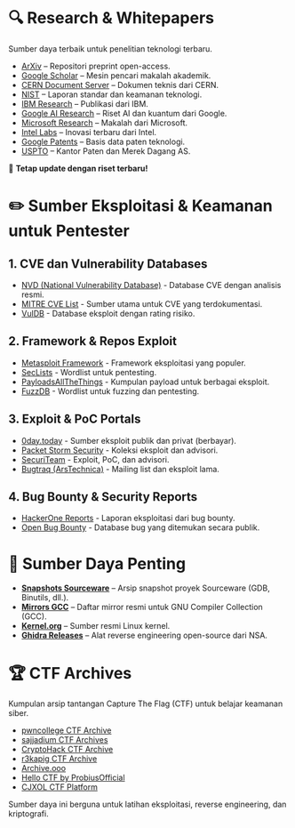 # 🔍 Research & Whitepapers  

Sumber daya terbaik untuk penelitian teknologi terbaru.  

- [ArXiv](https://arxiv.org) – Repositori preprint open-access.  
- [Google Scholar](https://scholar.google.com) – Mesin pencari makalah akademik.  
- [CERN Document Server](https://cds.cern.ch) – Dokumen teknis dari CERN.  
- [NIST](https://www.nist.gov) – Laporan standar dan keamanan teknologi.  
- [IBM Research](https://research.ibm.com/publications) – Publikasi dari IBM.  
- [Google AI Research](https://ai.google/research/) – Riset AI dan kuantum dari Google.  
- [Microsoft Research](https://www.microsoft.com/en-us/research/) – Makalah dari Microsoft.  
- [Intel Labs](https://www.intel.com/content/www/us/en/research/overview.html) – Inovasi terbaru dari Intel.  
- [Google Patents](https://patents.google.com) – Basis data paten teknologi.  
- [USPTO](https://www.uspto.gov) – Kantor Paten dan Merek Dagang AS.  

🚀 **Tetap update dengan riset terbaru!**


# ✏️ Sumber Eksploitasi & Keamanan untuk Pentester

## 1. CVE dan Vulnerability Databases
- [NVD (National Vulnerability Database)](https://nvd.nist.gov/) - Database CVE dengan analisis resmi.
- [MITRE CVE List](https://cve.mitre.org/) - Sumber utama untuk CVE yang terdokumentasi.
- [VulDB](https://vuldb.com/) - Database eksploit dengan rating risiko.

## 2. Framework & Repos Exploit
- [Metasploit Framework](https://www.metasploit.com/) - Framework eksploitasi yang populer.
- [SecLists](https://github.com/danielmiessler/SecLists) - Wordlist untuk pentesting.
- [PayloadsAllTheThings](https://github.com/swisskyrepo/PayloadsAllTheThings) - Kumpulan payload untuk berbagai eksploit.
- [FuzzDB](https://github.com/fuzzdb-project/fuzzdb) - Wordlist untuk fuzzing dan pentesting.

## 3. Exploit & PoC Portals
- [0day.today](https://0day.today/) - Sumber eksploit publik dan privat (berbayar).
- [Packet Storm Security](https://packetstormsecurity.com/) - Koleksi eksploit dan advisori.
- [SecuriTeam](https://securiteam.com/) - Exploit, PoC, dan advisori.
- [Bugtraq (ArsTechnica)](https://arstechnica.com/) - Mailing list dan eksploit lama.

## 4. Bug Bounty & Security Reports
- [HackerOne Reports](https://hackerone.com/hacktivity) - Laporan eksploitasi dari bug bounty.
- [Open Bug Bounty](https://www.openbugbounty.org/) - Database bug yang ditemukan secara publik.



# 💎 Sumber Daya Penting  

- **[Snapshots Sourceware](https://snapshots.sourceware.org/)** – Arsip snapshot proyek Sourceware (GDB, Binutils, dll.). 
- **[Mirrors GCC](https://gcc.gnu.org/mirrors.html)** – Daftar mirror resmi untuk GNU Compiler Collection (GCC).  
- **[Kernel.org](https://kernel.org/)** – Sumber resmi Linux kernel.  
- **[Ghidra Releases](https://github.com/NationalSecurityAgency/ghidra/releases)** – Alat reverse engineering open-source dari NSA.




# 🏆 CTF Archives

Kumpulan arsip tantangan Capture The Flag (CTF) untuk belajar keamanan siber.  

- [pwncollege CTF Archive](https://github.com/pwncollege/ctf-archive)  
- [sajjadium CTF Archives](https://github.com/sajjadium/ctf-archives)  
- [CryptoHack CTF Archive](https://cryptohack.org/challenges/ctf-archive/)  
- [r3kapig CTF Archive](https://r3kapig-not1on.notion.site/Index-docs-format-09007cb92ef649838d8057a64f0d99dc)  
- [Archive.ooo](https://archive.ooo/)  
- [Hello CTF by ProbiusOfficial](https://github.com/ProbiusOfficial/Hello-CTF)  
- [CJXOL CTF Platform](https://www.cjxol.com/)  

Sumber daya ini berguna untuk latihan eksploitasi, reverse engineering, dan kriptografi.
